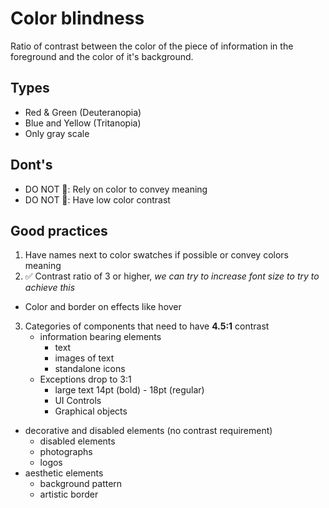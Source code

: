 # Color blindness

Ratio of contrast between the color of the piece of information in the foreground and the color of it's background.

## Types

- Red & Green (Deuteranopia)
- Blue and Yellow (Tritanopia)
- Only gray scale

## Dont's

- DO NOT 🛑: Rely on color to convey meaning
- DO NOT 🛑: Have low color contrast

## Good practices

1. Have names next to color swatches if possible or convey colors meaning
2. ✅ Contrast ratio of 3 or higher, _we can try to increase font size to try to achieve this_

- Color and border on effects like hover

3. Categories of components that need to have **4.5:1** contrast
   - information bearing elements
     - text
     - images of text
     - standalone icons
   - Exceptions drop to 3:1
     - large text 14pt (bold) - 18pt (regular)
     - UI Controls
     - Graphical objects

- decorative and disabled elements (no contrast requirement)
  - disabled elements
  - photographs
  - logos
- aesthetic elements
  - background pattern
  - artistic border
